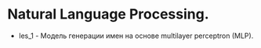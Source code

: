 # Natural Language Processing.
* les_1 - Модель генерации имен на основе multilayer perceptron (MLP).
